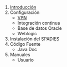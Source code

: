 1. [Introducción](intro.md)
2. Configuración
	+ [VPN](chapter2/configuracion/vpn.md)
	+ Integración continua
	+ Base de datos Oracle
	+ Weblogic
3. Instalación del SPADIES
4. Código Fuente
	+ Java Doc
5. Manuales
	+ Usuario


